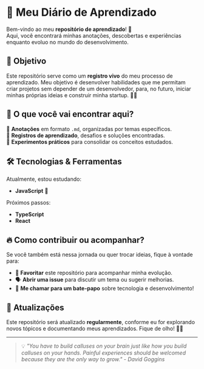# 🚀 Meu Diário de Aprendizado

Bem-vindo ao meu **repositório de aprendizado**! 📖<br/> 
Aqui, você encontrará minhas anotações, descobertas e experiências enquanto evoluo no mundo do desenvolvimento.

## 🎯 Objetivo

Este repositório serve como um **registro vivo** do meu processo de aprendizado. Meu objetivo é desenvolver habilidades que me permitam criar projetos sem depender de um desenvolvedor, para, no futuro, iniciar minhas próprias ideias e construir minha startup. 🚀💡

## 📂 O que você vai encontrar aqui?

📌 **Anotações** em formato `.md`, organizadas por temas específicos.<br/> 
📌 **Registros de aprendizado**, desafios e soluções encontradas.<br/> 
📌 **Experimentos práticos** para consolidar os conceitos estudados.

## 🛠️ Tecnologias & Ferramentas

Atualmente, estou estudando:
- **JavaScript** 📌

Próximos passos:
- **TypeScript**
- **React**

## 🔥 Como contribuir ou acompanhar?

Se você também está nessa jornada ou quer trocar ideias, fique à vontade para:
- 🌟 **Favoritar** este repositório para acompanhar minha evolução.
- 🗣️ **Abrir uma issue** para discutir um tema ou sugerir melhorias.
- 📩 **Me chamar para um bate-papo** sobre tecnologia e desenvolvimento!

## 📅 Atualizações

Este repositório será atualizado **regularmente**, conforme eu for explorando novos tópicos e documentando meus aprendizados. Fique de olho! 👀🚀

---

>💡 _"You have to build calluses on your brain just like how you build calluses on your hands. Painful experiences should be welcomed because they are the only way to grow." - David Goggins_
